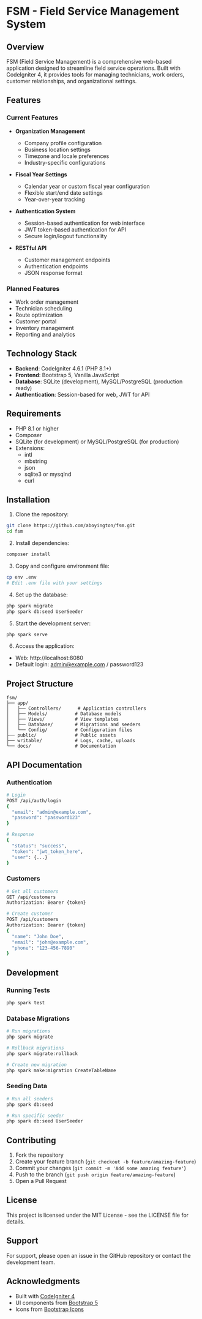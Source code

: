 # FSM - Field Service Management System

## Overview

FSM (Field Service Management) is a comprehensive web-based application designed to streamline field service operations. Built with CodeIgniter 4, it provides tools for managing technicians, work orders, customer relationships, and organizational settings.

## Features

### Current Features
- **Organization Management**
  - Company profile configuration
  - Business location settings
  - Timezone and locale preferences
  - Industry-specific configurations

- **Fiscal Year Settings**
  - Calendar year or custom fiscal year configuration
  - Flexible start/end date settings
  - Year-over-year tracking

- **Authentication System**
  - Session-based authentication for web interface
  - JWT token-based authentication for API
  - Secure login/logout functionality

- **RESTful API**
  - Customer management endpoints
  - Authentication endpoints
  - JSON response format

### Planned Features
- Work order management
- Technician scheduling
- Route optimization
- Customer portal
- Inventory management
- Reporting and analytics

## Technology Stack

- **Backend**: CodeIgniter 4.6.1 (PHP 8.1+)
- **Frontend**: Bootstrap 5, Vanilla JavaScript
- **Database**: SQLite (development), MySQL/PostgreSQL (production ready)
- **Authentication**: Session-based for web, JWT for API

## Requirements

- PHP 8.1 or higher
- Composer
- SQLite (for development) or MySQL/PostgreSQL (for production)
- Extensions:
  - intl
  - mbstring
  - json
  - sqlite3 or mysqlnd
  - curl

## Installation

1. Clone the repository:
```bash
git clone https://github.com/aboyington/fsm.git
cd fsm
```

2. Install dependencies:
```bash
composer install
```

3. Copy and configure environment file:
```bash
cp env .env
# Edit .env file with your settings
```

4. Set up the database:
```bash
php spark migrate
php spark db:seed UserSeeder
```

5. Start the development server:
```bash
php spark serve
```

6. Access the application:
- Web: http://localhost:8080
- Default login: admin@example.com / password123

## Project Structure

```
fsm/
├── app/
│   ├── Controllers/      # Application controllers
│   ├── Models/          # Database models
│   ├── Views/           # View templates
│   ├── Database/        # Migrations and seeders
│   └── Config/          # Configuration files
├── public/              # Public assets
├── writable/            # Logs, cache, uploads
└── docs/                # Documentation
```

## API Documentation

### Authentication
```bash
# Login
POST /api/auth/login
{
  "email": "admin@example.com",
  "password": "password123"
}

# Response
{
  "status": "success",
  "token": "jwt_token_here",
  "user": {...}
}
```

### Customers
```bash
# Get all customers
GET /api/customers
Authorization: Bearer {token}

# Create customer
POST /api/customers
Authorization: Bearer {token}
{
  "name": "John Doe",
  "email": "john@example.com",
  "phone": "123-456-7890"
}
```

## Development

### Running Tests
```bash
php spark test
```

### Database Migrations
```bash
# Run migrations
php spark migrate

# Rollback migrations
php spark migrate:rollback

# Create new migration
php spark make:migration CreateTableName
```

### Seeding Data
```bash
# Run all seeders
php spark db:seed

# Run specific seeder
php spark db:seed UserSeeder
```

## Contributing

1. Fork the repository
2. Create your feature branch (`git checkout -b feature/amazing-feature`)
3. Commit your changes (`git commit -m 'Add some amazing feature'`)
4. Push to the branch (`git push origin feature/amazing-feature`)
5. Open a Pull Request

## License

This project is licensed under the MIT License - see the LICENSE file for details.

## Support

For support, please open an issue in the GitHub repository or contact the development team.

## Acknowledgments

- Built with [CodeIgniter 4](https://codeigniter.com/)
- UI components from [Bootstrap 5](https://getbootstrap.com/)
- Icons from [Bootstrap Icons](https://icons.getbootstrap.com/)
